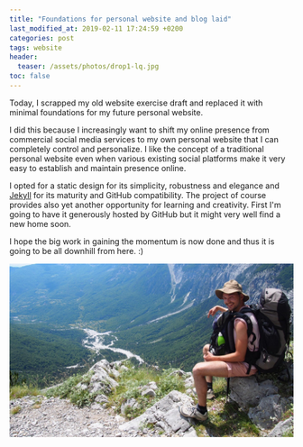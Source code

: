 ```yaml
---
title: "Foundations for personal website and blog laid"
last_modified_at: 2019-02-11 17:24:59 +0200
categories: post
tags: website
header:
  teaser: /assets/photos/drop1-lq.jpg
toc: false
---
```


Today, I scrapped my old website exercise draft and replaced it with minimal
foundations for my future personal website.

I did this because I increasingly want to shift my online presence from 
commercial social media services to my own personal website that I can 
completely control and personalize. I like the concept of a traditional 
personal website even when various existing social platforms make it very easy 
to establish and maintain presence online.

I opted for a static design for its simplicity, robustness and elegance and 
[Jekyll][jekyllrb] for its maturity and GitHub compatibility. The project of 
course provides also yet another opportunity for learning and creativity. 
First I'm going to have it generously hosted by GitHub but it might very well 
find a new home soon.

I hope the big work in gaining the momentum is now done and thus it is going 
to be all downhill from here. :)

![A picture of me at a cliff in the Accursed Mountains of Albania][photo1]

[jekyllrb]: https://jekyllrb.com
[photo1]: /assets/photos/drop1-lq.jpg
